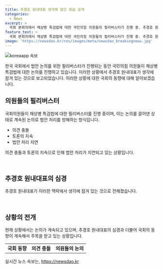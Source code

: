```yaml
---
title: 추경호 원내대표 생각에 잠긴 모습 공개
categories:
  - News
excerpt: >
  국회 본회의에서 채상병 특검법에 대한 국민의힘 의원들의 필리버스터가 진행 중. 추경호 원내대표는 심사숙고 중인 가운데.
feature_text: >
  국회 본회의에서 채상병 특검법에 대한 국민의힘 의원들의 필리버스터가 진행 중. 추경호 원내대표는 심사숙고 중인 가운데.
image: 'https://newsdao.kr/res/images/meta/newsdao_breakingnews.jpg'
---
```


<p><img src="https://newsdao.kr/res/images/meta/newsdao_breakingnews.jpg" alt="koreaapp 속보" /></p>

<p>한국 국회에서 법안 논의를 위한 필리버스터가 진행되는 동안 국민의힘 의원들이 채상병 특검법에 대한 논의를 진행하고 있습니다. 이러한 상황에서 추경호 원내대표가 생각에 잠겨 있는 것으로 보고되었습니다. 이러한 상황에 대한 국회의 동향에 대해 알아보겠습니다.</p>

<h2 data-ke-size="size26">의원들의 필리버스터</h2>

<p>국회의원들이 채상병 특검법에 대한 필리버스터를 진행 중이며, 이는 논의를 끌어댄 상태로 계속된 논의로 법안 처리를 방해하는 방식입니다.</p>

<ul>
  <li>의견 충돌</li>
  <li>토론의 지속</li>
  <li>법안 처리 지연</li>
</ul>

<p>의견 충돌과 토론의 지속으로 인해 법안 처리가 지연되고 있는 상황입니다.</p>

<p data-ke-size="size16">&nbsp;</p>

<h2 data-ke-size="size26">추경호 원내대표의 심경</h2>

<p>추경호 원내대표가 이러한 맥락에서 생각에 잠겨 있는 것으로 전해졌습니다.</p>

<p data-ke-size="size16">&nbsp;</p>

<h2 data-ke-size="size26">상황의 전개</h2>

<p>현재 상황에서는 논의가 계속되고 있으며, 추경호 원내대표의 심경과 더불어 국회의 동향이 계속해서 주목을 받고 있는 상황입니다.</p>

<table>
  <tr>
    <td style="text-align: center; height: 17px;"><b>국회 동향</b></td>
    <td style="text-align: center; height: 17px;"><b>의견 충돌</b></td>
    <td style="text-align: center; height: 17px;"><b>의원들의 논의</b></td>
  </tr>
</table>
실시간 뉴스 속보는, <a href="https://newsdao.kr" rel="dofollow">https://newsdao.kr</a>



